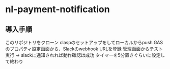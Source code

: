 # nl-payment-notification

## 導入手順
このリポジトリをクローン
claspのセットアップをしてローカルからpush
GASのプロパティ設定画面から、Slackのwebhook URLを登録
管理画面からテスト実行 -> slackに通知されれば動作確認は成功
タイマーを5分置きぐらいに設定して終わり